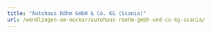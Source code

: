 ```yaml
---
title: "Autohaus Röhm GmbH & Co. KG (Scania)"
url: /wendlingen-am-neckar/autohaus-roehm-gmbh-und-co-kg-scania/
---
```


